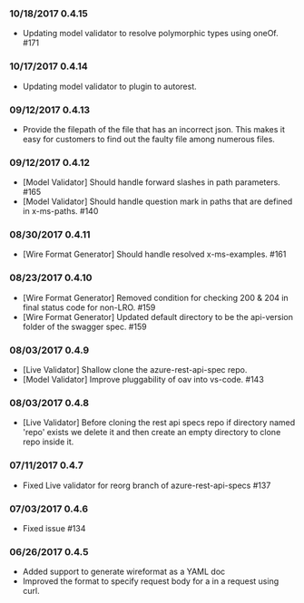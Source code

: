 ### 10/18/2017 0.4.15
- Updating model validator to resolve polymorphic types using oneOf. #171

### 10/17/2017 0.4.14
- Updating model validator to plugin to autorest.

### 09/12/2017 0.4.13
- Provide the filepath of the file that has an incorrect json. This makes it easy for customers to find out the faulty file among numerous files.

### 09/12/2017 0.4.12
- [Model Validator] Should handle forward slashes in path parameters. #165
- [Model Validator] Should handle question mark in paths that are defined in x-ms-paths. #140

### 08/30/2017 0.4.11
- [Wire Format Generator] Should handle resolved x-ms-examples. #161

### 08/23/2017 0.4.10
 - [Wire Format Generator] Removed condition for checking 200 & 204 in final status code for non-LRO. #159
 - [Wire Format Generator] Updated default directory to be the api-version folder of the swagger spec. #159

### 08/03/2017 0.4.9
 - [Live Validator] Shallow clone the azure-rest-api-spec repo.
 - [Model Validator] Improve pluggability of oav into vs-code. #143
 
### 08/03/2017 0.4.8
 - [Live Validator] Before cloning the rest api specs repo if directory named 'repo' exists we delete it and then create an empty directory to clone repo inside it.
 
### 07/11/2017 0.4.7
 - Fixed Live validator for reorg branch of azure-rest-api-specs #137
 
### 07/03/2017 0.4.6
- Fixed issue #134

### 06/26/2017 0.4.5
- Added support to generate wireformat as a YAML doc
- Improved the format to specify request body for a in a request using curl.
